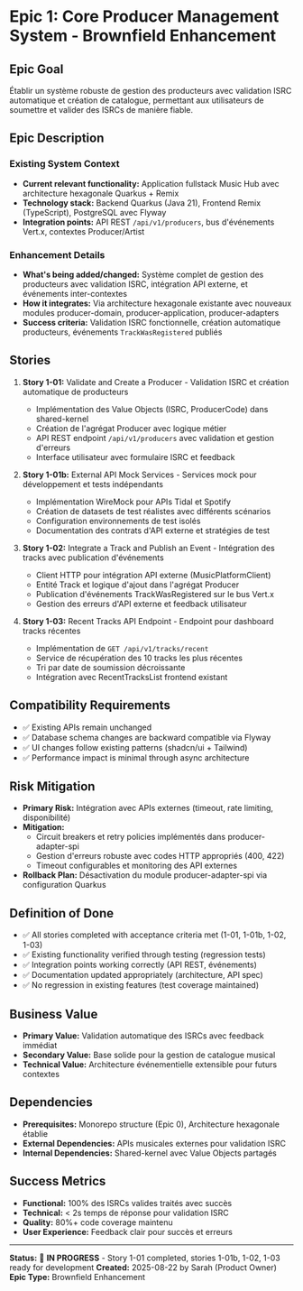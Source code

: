 # Epic 1: Core Producer Management System - Brownfield Enhancement

## Epic Goal

Établir un système robuste de gestion des producteurs avec validation ISRC automatique et création de catalogue, permettant aux utilisateurs de soumettre et valider des ISRCs de manière fiable.

## Epic Description

### Existing System Context

- **Current relevant functionality:** Application fullstack Music Hub avec architecture hexagonale Quarkus + Remix
- **Technology stack:** Backend Quarkus (Java 21), Frontend Remix (TypeScript), PostgreSQL avec Flyway
- **Integration points:** API REST `/api/v1/producers`, bus d'événements Vert.x, contextes Producer/Artist

### Enhancement Details

- **What's being added/changed:** Système complet de gestion des producteurs avec validation ISRC, intégration API externe, et événements inter-contextes
- **How it integrates:** Via architecture hexagonale existante avec nouveaux modules producer-domain, producer-application, producer-adapters
- **Success criteria:** Validation ISRC fonctionnelle, création automatique producteurs, événements `TrackWasRegistered` publiés

## Stories

1. **Story 1-01:** Validate and Create a Producer - Validation ISRC et création automatique de producteurs
   - Implémentation des Value Objects (ISRC, ProducerCode) dans shared-kernel
   - Création de l'agrégat Producer avec logique métier
   - API REST endpoint `/api/v1/producers` avec validation et gestion d'erreurs
   - Interface utilisateur avec formulaire ISRC et feedback

2. **Story 1-01b:** External API Mock Services - Services mock pour développement et tests indépendants
   - Implémentation WireMock pour APIs Tidal et Spotify
   - Création de datasets de test réalistes avec différents scénarios
   - Configuration environnements de test isolés
   - Documentation des contrats d'API externe et stratégies de test

3. **Story 1-02:** Integrate a Track and Publish an Event - Intégration des tracks avec publication d'événements
   - Client HTTP pour intégration API externe (MusicPlatformClient)
   - Entité Track et logique d'ajout dans l'agrégat Producer
   - Publication d'événements TrackWasRegistered sur le bus Vert.x
   - Gestion des erreurs d'API externe et feedback utilisateur

4. **Story 1-03:** Recent Tracks API Endpoint - Endpoint pour dashboard tracks récentes
   - Implémentation de `GET /api/v1/tracks/recent`
   - Service de récupération des 10 tracks les plus récentes
   - Tri par date de soumission décroissante
   - Intégration avec RecentTracksList frontend existant

## Compatibility Requirements

- ✅ Existing APIs remain unchanged
- ✅ Database schema changes are backward compatible via Flyway
- ✅ UI changes follow existing patterns (shadcn/ui + Tailwind)
- ✅ Performance impact is minimal through async architecture

## Risk Mitigation

- **Primary Risk:** Intégration avec APIs externes (timeout, rate limiting, disponibilité)
- **Mitigation:** 
  - Circuit breakers et retry policies implémentés dans producer-adapter-spi
  - Gestion d'erreurs robuste avec codes HTTP appropriés (400, 422)
  - Timeout configurables et monitoring des API externes
- **Rollback Plan:** Désactivation du module producer-adapter-spi via configuration Quarkus

## Definition of Done

- ✅ All stories completed with acceptance criteria met (1-01, 1-01b, 1-02, 1-03)
- ✅ Existing functionality verified through testing (regression tests)
- ✅ Integration points working correctly (API REST, événements)
- ✅ Documentation updated appropriately (architecture, API spec)
- ✅ No regression in existing features (test coverage maintained)

## Business Value

- **Primary Value:** Validation automatique des ISRCs avec feedback immédiat
- **Secondary Value:** Base solide pour la gestion de catalogue musical
- **Technical Value:** Architecture événementielle extensible pour futurs contextes

## Dependencies

- **Prerequisites:** Monorepo structure (Epic 0), Architecture hexagonale établie
- **External Dependencies:** APIs musicales externes pour validation ISRC
- **Internal Dependencies:** Shared-kernel avec Value Objects partagés

## Success Metrics

- **Functional:** 100% des ISRCs valides traités avec succès
- **Technical:** < 2s temps de réponse pour validation ISRC
- **Quality:** 80%+ code coverage maintenu
- **User Experience:** Feedback clair pour succès et erreurs

---

**Status:** 🔄 **IN PROGRESS** - Story 1-01 completed, stories 1-01b, 1-02, 1-03 ready for development
**Created:** 2025-08-22 by Sarah (Product Owner)
**Epic Type:** Brownfield Enhancement